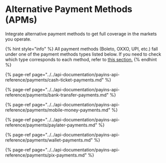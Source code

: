 # Alternative Payment Methods \(APMs\)

Integrate alternative payment methods to get full coverage in the markets you operate.

{% hint style="info" %}
All payment methods \(Boleto, OXXO, UPI, etc.\) fall under one of the payment methods types listed below. If you need to check which type corresponds to each method, refer to [this section.](../../api-documentation/payins-api-reference/payment-methods/)
{% endhint %}

{% page-ref page="../../api-documentation/payins-api-reference/payments/cash-ticket-payments.md" %}

{% page-ref page="../../api-documentation/payins-api-reference/payments/bank-transfer-payments.md" %}

{% page-ref page="../../api-documentation/payins-api-reference/payments/mobile-money-payments.md" %}

{% page-ref page="../../api-documentation/payins-api-reference/payments/paylater-payments.md" %}

{% page-ref page="../../api-documentation/payins-api-reference/payments/wallet-payments.md" %}

{% page-ref page="../../api-documentation/payins-api-reference/payments/pix-payments.md" %}



